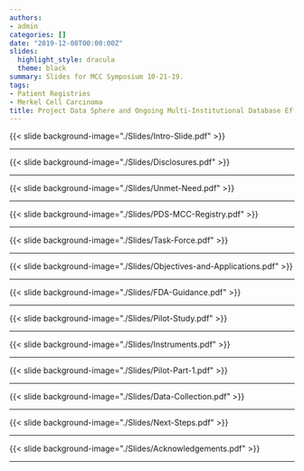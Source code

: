 ```yaml
---
authors: 
- admin
categories: []
date: "2019-12-08T00:00:00Z"
slides:
  highlight_style: dracula
  theme: black
summary: Slides for MCC Symposium 10-21-19.
tags: 
- Patient Registries
- Merkel Cell Carcinoma
title: Project Data Sphere and Ongoing Multi-Institutional Database Efforts
---
```


{{< slide background-image="./Slides/Intro-Slide.pdf" >}}


---

{{< slide background-image="./Slides/Disclosures.pdf" >}}  

---

{{< slide background-image="./Slides/Unmet-Need.pdf" >}}  

---

{{< slide background-image="./Slides/PDS-MCC-Registry.pdf" >}}  

---

{{< slide background-image="./Slides/Task-Force.pdf" >}}  

---

{{< slide background-image="./Slides/Objectives-and-Applications.pdf" >}}  

---

{{< slide background-image="./Slides/FDA-Guidance.pdf" >}}  

---

{{< slide background-image="./Slides/Pilot-Study.pdf" >}}  

---

{{< slide background-image="./Slides/Instruments.pdf" >}}  

---

{{< slide background-image="./Slides/Pilot-Part-1.pdf" >}}  

---

{{< slide background-image="./Slides/Data-Collection.pdf" >}}  

---

{{< slide background-image="./Slides/Next-Steps.pdf" >}}  

---

{{< slide background-image="./Slides/Acknowledgements.pdf" >}}  

---